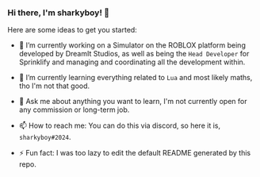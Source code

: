 ### Hi there, I'm sharkyboy! 👋

Here are some ideas to get you started:

- 🔭 I’m currently working on a Simulator on the ROBLOX platform being developed by DreamIt Studios, as well as being the `Head Developer` for Sprinklify and managing and coordinating all the development within. 

- 🌱 I’m currently learning everything related to `Lua` and most likely maths, tho I'm not that good.

- 💬 Ask me about anything you want to learn, I'm not currently open for any commission or long-term job. 

- 📫 How to reach me: You can do this via discord, so here it is, `sharkyboy#2024`.

- ⚡ Fun fact: I was too lazy to edit the default README generated by this repo.